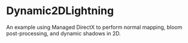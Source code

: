 Dynamic2DLightning
==================

An example using Managed DirectX to perform normal mapping, bloom post-processing, and dynamic shadows in 2D.